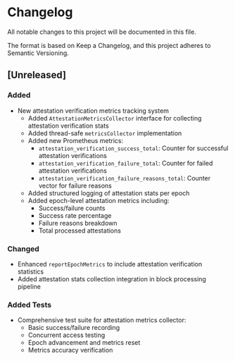 # Changelog

All notable changes to this project will be documented in this file.

The format is based on Keep a Changelog, and this project adheres to Semantic Versioning.

## [Unreleased]

### Added

- New attestation verification metrics tracking system
    - Added `AttestationMetricsCollector` interface for collecting attestation verification stats
    - Added thread-safe `metricsCollector` implementation
    - Added new Prometheus metrics:
        - `attestation_verification_success_total`: Counter for successful attestation verifications
        - `attestation_verification_failure_total`: Counter for failed attestation verifications
        - `attestation_verification_failure_reasons_total`: Counter vector for failure reasons
    - Added structured logging of attestation stats per epoch
    - Added epoch-level attestation metrics including:
        - Success/failure counts
        - Success rate percentage
        - Failure reasons breakdown
        - Total processed attestations

### Changed

- Enhanced `reportEpochMetrics` to include attestation verification statistics
- Added attestation stats collection integration in block processing pipeline

### Added Tests

- Comprehensive test suite for attestation metrics collector:
    - Basic success/failure recording
    - Concurrent access testing
    - Epoch advancement and metrics reset
    - Metrics accuracy verification
